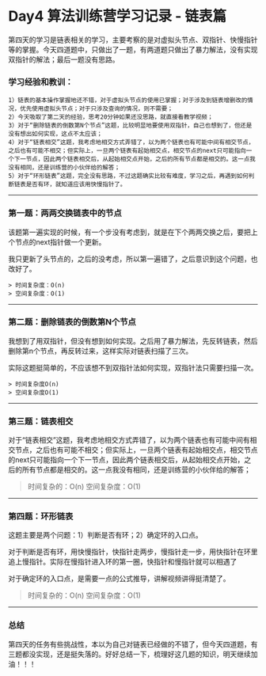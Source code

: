 
# Day4 算法训练营学习记录 - 链表篇

第四天的学习是链表相关的学习，主要考察的是对虚拟头节点、双指针、快慢指针等的掌握。今天四道题中，只做出了一题，有两道题只做出了暴力解法，没有实现双指针的解法；最后一题没有思路。

### 学习经验和教训：
    1）链表的基本操作掌握地还不错，对于虚拟头节点的使用已掌握；对于涉及到链表增删改的情况，优先使用虚拟头节点；对于只涉及查询的情况，则不需要；
    2）今天吸取了第二天的经验，思考20分钟如果还没思路，就直接看教学视频；
    3）对于“删除链表的倒数第N个节点”这题，比较明显地要使用双指针，自己也想到了，但还是没有想出如何实现，这点不太应该；
    4）对于“链表相交”这题，我考虑地相交方式弄错了，以为两个链表也有可能中间有相交节点，之后也有可能不相交；但实际上，一旦两个链表有起始相交点，相交节点的next只可能指向一个下一节点，因此两个链表相交后，从起始相交点开始，之后的所有节点都是相交的。这一点我没有相同，还是训练营的小伙伴给的解答；
    5）对于“环形链表”这题，完全没有思路，不过这题确实比较有难度，学习之后，再遇到如何判断链表是否有环，就知道应该用快慢指针了。

---
### 第一题：两两交换链表中的节点
  该题第一遍实现的时候，有一个步没有考虑到，就是在下个两两交换之后，要把上个节点的next指针做一个更新。

  我只更新了头节点的，之后的没考虑，所以第一遍错了，之后意识到这个问题，也改好了。
  

    > 时间复杂度：O(n)
    > 空间复杂度：O(1)


---
### 第二题：删除链表的倒数第N个节点
我想到了用双指针，但没有想到如何实现。之后用了暴力解法，先反转链表，然后删除第n个节点，再反转过来，这样实际对链表扫描了三次。

实际这题挺简单的，不应该想不到双指针法如何实现，双指针法只需要扫描一次。

    > 时间复杂度O(n)
    > 空间复杂度O(1)


---

### 第三题：链表相交
对于“链表相交”这题，我考虑地相交方式弄错了，以为两个链表也有可能中间有相交节点，之后也有可能不相交；但实际上，一旦两个链表有起始相交点，相交节点的next只可能指向一个下一节点，因此两个链表相交后，从起始相交点开始，之后的所有节点都是相交的。这一点我没有相同，还是训练营的小伙伴给的解答；

   > 时间复杂的：O(n)
   > 空间复杂度：O(1)


---

### 第四题：环形链表
这题主要是两个问题：1）判断是否有环；2）确定环的入口点。

对于判断是否有环，用快慢指针，快指针走两步，慢指针走一步，用快指针在环里追上慢指针。实际在慢指针进入环的第一圈，快指针和慢指针就可以相遇了

对于确定环的入口点，是需要一点的公式推导，讲解视频讲得挺清楚了。

   > 时间复杂的：O(n)
   > 空间复杂度：O(1)


---

### 总结
第四天的任务有些挑战性，本以为自己对链表已经做的不错了，但今天四道题，有三题都没实现，还是挺失落的。好好总结一下，梳理好这几题的知识，明天继续加油！！！